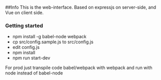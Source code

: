 ##Info
This is the web-interface. Based on expressjs on server-side, and Vue on client side. 

### Getting started

* npm install -g babel-node webpack
* cp src/config.sample.js to src/config.js
* edit config.js
* npm install
* npm run start-dev

For prod just transpile code babel/webpack with webpack and run with node instead of babel-node


